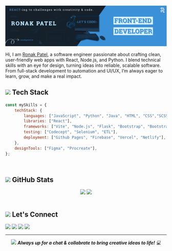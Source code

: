![Myself](./assets/GithubBanner.png)

 Hi, I am [Ronak Patel](https://ronakjpatel.in/), a software engineer passionate about crafting clean, user-friendly web apps with React, Node.js, and Python. I blend technical skills with an eye for design, turning ideas into reliable, scalable software. From full-stack development to automation and UI/UX, I’m always eager to learn, grow, and make a real impact.
<br>

## <img src="https://media2.giphy.com/media/v1.Y2lkPTc5MGI3NjExdDBxY2FyODBsc2VobTc2NGF4OGU2eWF4cDFpZ2JmOGY4a2N3anRsMSZlcD12MV9pbnRlcm5hbF9naWZfYnlfaWQmY3Q9cw/f7omQNmgiyjj5sffvZ/giphy.gif" width="50"> Tech Stack 
```javascript 
const mySkills = {
    techStack: {
        languages: ["JavaScript", "Python", "Java", "HTML", "CSS","SCSS", "SQL"],
        libraries: ["React"],
        frameworks: ["Vite", "Node.js", "Flask", "Bootstrap", "Bootstrap"],
        testing: ["Codecept", "Selenium", "ETL"],
        deployment: ["Github Pages", "Firebase", "Vercel", "Netlify"],
    },
    designTools: ["Figma", "Procreate"],
};
```
<br>

## <img src="https://media1.giphy.com/media/v1.Y2lkPTc5MGI3NjExZTVldmw4aG5nNXA5ODFkaXhjbmF0dWFvOTc5d3RnM3dzbG1mOTRxbSZlcD12MV9pbnRlcm5hbF9naWZfYnlfaWQmY3Q9cw/DDGQgJLkOlSKe08e74/giphy.gif" width="50"> GitHub Stats
<div align="center">
<img src="https://bad-apple-github-readme.vercel.app/api?show_bg=1&username=R-o-n-a-k&theme=prussian&hide_border=true&show_icons=true&include_all_commits=true&count_private=true&ts=1" height="200">
  <img src="https://github-readme-stats.vercel.app/api/top-langs/?username=R-o-n-a-k&langs_count=10&theme=prussian&hide_border=true&include_all_commits=true&count_private=true&layout=compact&ts=1" height="200">

</div>
<br>

## <img src="https://media1.giphy.com/media/v1.Y2lkPTc5MGI3NjExNG9yamV4dHllOWN1emkwaWtmcXMxcHk1YWljdXpoaHJvcXViYTlpZyZlcD12MV9pbnRlcm5hbF9naWZfYnlfaWQmY3Q9cw/MfnJATkfrAIBG/giphy.gif" width="50"> Let's Connect
<p align="left">
<a href="https://ronakjpatel.in/" target="_blank"><img src="https://img.shields.io/badge/portfolio-%236C63FF.svg?&style=for-the-badge&logo=internet-explorer&logoColor=white" height="25"></a> 
<a href="https://www.linkedin.com/in/ronak-j-patel/" target="_blank"><img src="https://img.shields.io/badge/linkedin-%230077B5.svg?&style=for-the-badge&logo=linkedin&logoColor=white" height=25></a> 
<a href="https://www.instagram.com/thecopyartist_/" target="_blank"><img src="https://img.shields.io/badge/instagram-%23E4405F.svg?&style=for-the-badge&logoColor=white" height="25"></a>
<a href="mailto:your-email@example.com">
  <img src="https://img.shields.io/badge/email-%23D14836.svg?&style=for-the-badge&logo=email&logoColor=white" height="25">
</a>
</p>

<hr>
<div align="center">
<img src="https://media0.giphy.com/media/v1.Y2lkPTc5MGI3NjExMmU5aWJ2aDcwcW0zd3l4N3p0b2Z3dXNyZ3JocWxpc3ZscnB4bGE3ciZlcD12MV9pbnRlcm5hbF9naWZfYnlfaWQmY3Q9cw/Rnb5VoZiIyIM0/giphy.gif" height="30"> <em><b>Always up for a chat & collabrate to bring creative ideas to life!</b> 💻</em> 

</div>

